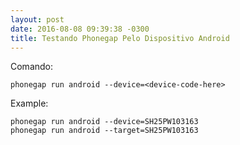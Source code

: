 ```yaml
---
layout: post
date: 2016-08-08 09:39:38 -0300
title: Testando Phonegap Pelo Dispositivo Android
---
```


Comando:
```
phonegap run android --device=<device-code-here>
```

Example:

```
phonegap run android --device=SH25PW103163
phonegap run android --target=SH25PW103163
```